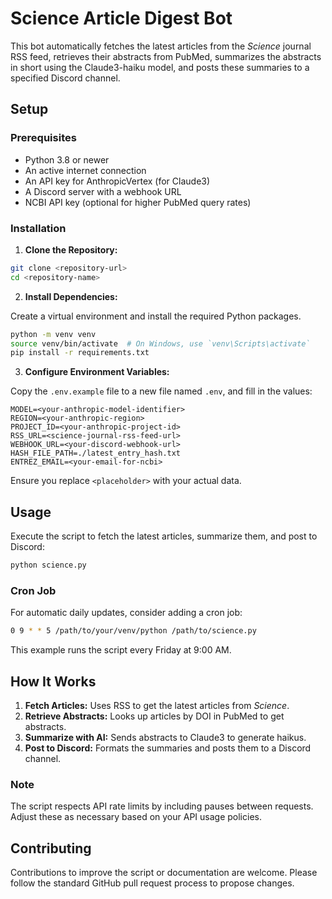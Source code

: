 # Science Article Digest Bot

This bot automatically fetches the latest articles from the *Science* journal RSS feed, retrieves their abstracts from PubMed, summarizes the abstracts in short using the Claude3-haiku model, and posts these summaries to a specified Discord channel.

## Setup

### Prerequisites

- Python 3.8 or newer
- An active internet connection
- An API key for AnthropicVertex (for Claude3)
- A Discord server with a webhook URL
- NCBI API key (optional for higher PubMed query rates)

### Installation

1. **Clone the Repository:**

```bash
git clone <repository-url>
cd <repository-name>
```

2. **Install Dependencies:**

Create a virtual environment and install the required Python packages.

```bash
python -m venv venv
source venv/bin/activate  # On Windows, use `venv\Scripts\activate`
pip install -r requirements.txt
```

3. **Configure Environment Variables:**

Copy the `.env.example` file to a new file named `.env`, and fill in the values:

```plaintext
MODEL=<your-anthropic-model-identifier>
REGION=<your-anthropic-region>
PROJECT_ID=<your-anthropic-project-id>
RSS_URL=<science-journal-rss-feed-url>
WEBHOOK_URL=<your-discord-webhook-url>
HASH_FILE_PATH=./latest_entry_hash.txt
ENTREZ_EMAIL=<your-email-for-ncbi>
```

Ensure you replace `<placeholder>` with your actual data.

## Usage

Execute the script to fetch the latest articles, summarize them, and post to Discord:

```bash
python science.py
```

### Cron Job

For automatic daily updates, consider adding a cron job:

```bash
0 9 * * 5 /path/to/your/venv/python /path/to/science.py
```

This example runs the script every Friday at 9:00 AM.

## How It Works

1. **Fetch Articles:** Uses RSS to get the latest articles from *Science*.
2. **Retrieve Abstracts:** Looks up articles by DOI in PubMed to get abstracts.
3. **Summarize with AI:** Sends abstracts to Claude3 to generate haikus.
4. **Post to Discord:** Formats the summaries and posts them to a Discord channel.

### Note

The script respects API rate limits by including pauses between requests. Adjust these as necessary based on your API usage policies.

## Contributing

Contributions to improve the script or documentation are welcome. Please follow the standard GitHub pull request process to propose changes.
